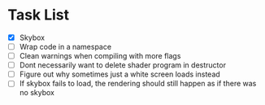 # Task List
- [x] Skybox
- [ ] Wrap code in a namespace
- [ ] Clean warnings when compiling with more flags
- [ ] Dont necessarily want to delete shader program in destructor 
- [ ] Figure out why sometimes just a white screen loads instead
- [ ] If skybox fails to load, the rendering should still happen as if there was no skybox
